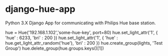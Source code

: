 django-hue-app
==============
Python 3.X Django App for communicating with Philips Hue base station.


hue = Hue('192.168.1.102','some-hue-key', port=80)
hue.set_light_attr('1', { 'hue' : 6233, 'bri' : 200 })
hue.set_light_attr('1', { 'hue' : hue.get_light_attr_random('hue'), 'bri' : 200 })
hue.create_group(lights, 'Test Group')
hue.delete_group(hue.groups.keys()[1])

